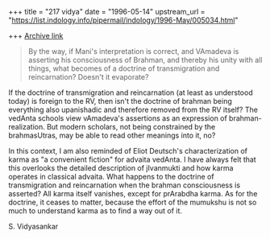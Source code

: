 +++
title = "217 vidya"
date = "1996-05-14"
upstream_url = "https://list.indology.info/pipermail/indology/1996-May/005034.html"

+++
[Archive link](https://list.indology.info/pipermail/indology/1996-May/005034.html)

> By the way, if Mani's interpretation is correct, and VAmadeva is asserting
> his consciousness of Brahman, and thereby his unity with all things, what
> becomes of a doctrine of transmigration and reincarnation?  Doesn't it
> evaporate?

If the doctrine of transmigration and reincarnation (at least as understood
today) is foreign to the RV, then isn't the doctrine of brahman being
everything also upanishadic and therefore removed from the RV itself? The
vedAnta schools view vAmadeva's assertions as an expression of brahman-
realization. But modern scholars, not being constrained by the brahmasUtras,
may be able to read other meanings into it, no? 

In this context, I am also reminded of Eliot Deutsch's characterization of
karma as "a convenient fiction" for advaita vedAnta. I have always felt that
this overlooks the detailed description of jIvanmukti and how karma operates
in classical advaita. What happens to the doctrine of transmigration and
reincarnation when the brahman consciousness is asserted? All karma itself
vanishes, except for prArabdha karma. As for the doctrine, it ceases to 
matter, because the effort of the mumukshu is not so much to understand
karma as to find a way out of it. 

S. Vidyasankar





